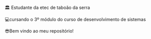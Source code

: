 🏛 Estudante da etec de taboão da serra

💻cursando o 3º módulo do curso de desenvolvimento de sistemas 

😎Bem vindo ao meu repositório!
